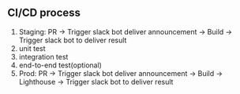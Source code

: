 ## CI/CD process

1. Staging: PR -> Trigger slack bot deliver announcement -> Build -> Trigger slack bot to deliver result
2. unit test
3. integration test
4. end-to-end test(optional)
5. Prod: PR -> Trigger slack bot deliver announcement -> Build -> Lighthouse -> Trigger slack bot to deliver result